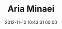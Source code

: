 ---
title: "Aria Minaei"
date: 2012-11-10 10:43:31 00:00
permalink: /aria
twitter: ""
likes: [39]
id: 1440
gravatar: "http://www.gravatar.com/avatar/8db4bf4bbef66bb91a4f2a0ba3b26e68"
---